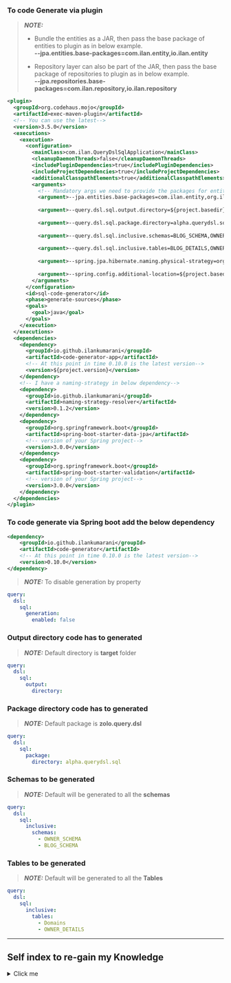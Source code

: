 ### To code Generate via plugin

> **_NOTE:_**  
> * Bundle the entities as a JAR, then pass the base package of entities to plugin as in below example.
  </br> **--jpa.entities.base-packages=com.ilan.entity,io.ilan.entity**
>     
> 
> * Repository layer can also be part of the JAR, then pass the base package of repositories to plugin as in below example.
  </br> **--jpa.repositories.base-packages=com.ilan.repository,io.ilan.repository**

```xml
<plugin>
  <groupId>org.codehaus.mojo</groupId>
  <artifactId>exec-maven-plugin</artifactId>
  <!-- You can use the latest-->
  <version>3.5.0</version>
  <executions>
    <execution>
      <configuration>
        <mainClass>com.ilan.QueryDslSqlApplication</mainClass>
        <cleanupDaemonThreads>false</cleanupDaemonThreads>
        <includePluginDependencies>true</includePluginDependencies>
        <includeProjectDependencies>true</includeProjectDependencies>
        <additionalClasspathElements>true</additionalClasspathElements>
        <arguments>
          <!-- Mandatory args we need to provide the packages for entity-scan -->
          <argument>--jpa.entities.base-packages=com.ilan.entity,org.ilan.entity,xio.ilan.entity</argument>
          
          <argument>--query.dsl.sql.output.directory=${project.basedir}/target/generated-sources</argument>
          
          <argument>--query.dsl.sql.package.directory=alpha.querydsl.sql</argument>
          
          <argument>--query.dsl.sql.inclusive.schemas=BLOG_SCHEMA,OWNER_SCHEMA,FORUM_SCHEMA</argument>
          
          <argument>--query.dsl.sql.inclusive.tables=BLOG_DETAILS,OWNER_DETAILS,FORUM_DETAILS</argument>
          
          <argument>--spring.jpa.hibernate.naming.physical-strategy=org.ilan.namingStrategy.CustomPhysicalNamingStrategy</argument>
          
          <argument>--spring.config.additional-location=${project.basedir}/src/main/resources/application-external.yml</argument>
        </arguments>
      </configuration>
      <id>sql-code-generator</id>
      <phase>generate-sources</phase>
      <goals>
        <goal>java</goal>
      </goals>
    </execution>
  </executions>
  <dependencies>
    <dependency>
      <groupId>io.github.ilankumarani</groupId>
      <artifactId>code-generator-app</artifactId>
      <!-- At this point in time 0.10.0 is the latest version-->
      <version>${project.version}</version>
    </dependency>
    <!-- I have a naming-strategy in below dependency-->
    <dependency>
      <groupId>io.github.ilankumarani</groupId>
      <artifactId>naming-strategy-resolver</artifactId>
      <version>0.1.2</version>
    </dependency>
    <dependency>
      <groupId>org.springframework.boot</groupId>
      <artifactId>spring-boot-starter-data-jpa</artifactId>
      <!-- version of your Spring project-->
      <version>3.0.0</version>
    </dependency>
    <dependency>
      <groupId>org.springframework.boot</groupId>
      <artifactId>spring-boot-starter-validation</artifactId>
      <!-- version of your Spring project-->
      <version>3.0.0</version>
    </dependency>
  </dependencies>
</plugin>
```

### To code generate via Spring boot add the below dependency

```xml
<dependency>
    <groupId>io.github.ilankumarani</groupId>
    <artifactId>code-generator</artifactId>
    <!-- At this point in time 0.10.0 is the latest version-->
    <version>0.10.0</version>
</dependency>
```

> **_NOTE:_**  To disable generation by property

```yaml
query:
  dsl:
    sql:
      generation:
        enabled: false
```

### Output directory code has to generated

> **_NOTE:_**  Default directory is **target** folder

```yaml
query:
  dsl:
    sql:
      output:
        directory:
```


### Package directory code has to generated

> **_NOTE:_**  Default package is **zolo.query.dsl**
```yaml
query:
  dsl:
    sql:
      package:
        directory: alpha.querydsl.sql
```

### Schemas to be generated

> **_NOTE:_**  Default will be generated to all the **schemas**
```yaml
query:
  dsl:
    sql:
      inclusive:
        schemas:
          - OWNER_SCHEMA
          - BLOG_SCHEMA
```

### Tables to be generated

> **_NOTE:_**  Default will be generated to all the **Tables**
```yaml
query:
  dsl:
    sql:
      inclusive:
        tables:
          - Domains
          - OWNER_DETAILS
```

___

## Self index to re-gain my Knowledge
<details>
  <summary>Click me</summary>

#### 1. CustomMetadataExporter to be copied from MetadataExporter

#### 2. Import Jakarta validation library
```java
   import jakarta.annotation.Nullable;
```
#### 3. Constructor changes in CustomMetadataExporter
```java
private final CustomMetadataExporterConfigImpl config;

public CustomMetadataExporter(CustomMetadataExporterConfigImpl config) {
    this.config = config;
}
```
#### 4. Changes in below method
```java
private void handleTable(DatabaseMetaData md, ResultSet tables) throws SQLException {
    var catalog = tables.getString("TABLE_CAT");
    var schema = tables.getString("TABLE_SCHEM");
    var schemaName = normalize(tables.getString("TABLE_SCHEM"));
    var tableName = normalize(tables.getString("TABLE_NAME"));

    if (FilterSqlGeneratorUtil.codeGenerateFor(FilterSqlGeneratorUtil.valuesToLowerCase(config.getSchemasIncluded()),
            FilterSqlGeneratorUtil.valuesToLowerCase(config.getTablesIncluded()), schemaName, tableName)) {
                /*
                        existing logic of this method to be copied over here
                 */
    }
}
```
</details>